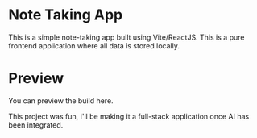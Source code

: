 # Note Taking App

This is a simple note-taking app built using Vite/ReactJS. This is a pure frontend application where all data is stored locally.

# Preview

You can preview the build here.

This project was fun, I'll be making it a full-stack application once AI has been integrated.
